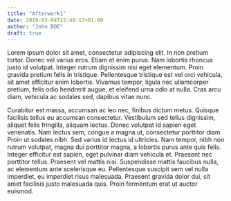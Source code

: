 ```yaml
---
title: "Afterwork1"
date: 2019-03-04T22:49:13+01:00
author: "John DOE"
draft: true
---
```


Lorem ipsum dolor sit amet, consectetur adipiscing elit. In non pretium tortor. Donec vel varius eros. Etiam et enim purus. Nam lobortis rhoncus justo id volutpat. Integer rutrum dignissim nisi eget elementum. Proin gravida pretium felis in tristique. Pellentesque tristique est vel orci vehicula, sit amet efficitur enim lobortis. Vivamus tempor, ligula nec ullamcorper pretium, felis odio hendrerit augue, et eleifend urna odio at nulla. Cras arcu diam, vehicula ac sodales sed, dapibus vitae nunc.

Curabitur est massa, accumsan ac leo nec, finibus dictum metus. Quisque facilisis tellus eu accumsan consectetur. Vestibulum sed tellus dignissim, aliquet felis fringilla, aliquam lectus. Donec volutpat id sapien eget venenatis. Nam lectus sem, congue a magna ut, consectetur porttitor diam. Proin ut sodales nibh. Sed varius id lectus id ultricies. Nam tempor, nibh non rutrum volutpat, magna dui porttitor magna, a lobortis purus ante quis felis. Integer efficitur est sapien, eget pulvinar diam vehicula et. Praesent nec porttitor tellus. Praesent vel mattis nisi. Suspendisse mattis faucibus nulla, ac elementum ante scelerisque eu. Pellentesque suscipit sem vel nulla imperdiet, eu imperdiet risus malesuada. Praesent gravida dolor dui, sit amet facilisis justo malesuada quis. Proin fermentum erat ut auctor euismod.